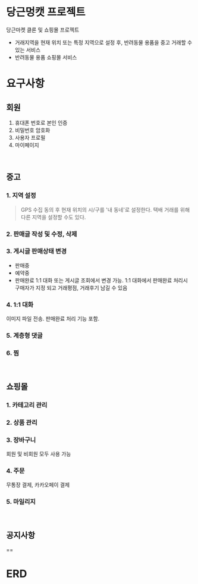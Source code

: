 # 당근멍캣 프로젝트

당근마켓 클론 및 쇼핑몰 프로젝트
- 거래지역을 현재 위치 또는 특정 지역으로 설정 후, 반려동물 용품을 중고 거래할 수 있는 서비스
- 반려동물 용품 쇼핑몰 서비스


# 요구사항

## 회원
1. 휴대폰 번호로 본인 인증
2. 비밀번호 암호화
3. 사용자 프로필
4. 마이페이지

<br>

## 중고

### 1. 지역 설정

>GPS 수집 동의 후 현재 위치의 시/구를 '내 동네'로 설정한다.
택배 거래를 위해 다른 지역을 설정할 수도 있다.
　

### 2. 판매글 작성 및 수정, 삭제

### 3. 게시글 판매상태 변경
- 판매중
- 예약중
- 판매완료
1:1 대화 또는 게시글 조회에서 변경 가능.
1:1 대화에서 판매완료 처리시 구매자가 지정 되고 거래평점, 거래후기 남길 수 있음


### 4. 1:1 대화

이미지 파일 전송. 판매완료 처리 기능 포함.


### 5. 계층형 댓글
### 6. 찜

<br>

## 쇼핑몰

### 1. 카테고리 관리

### 2. 상품 관리

### 3. 장바구니
회원 및 비회원 모두 사용 가능

### 4. 주문
무통장 결제, 카카오페이 결제

### 5. 마일리지

<br>

## 공지사항

==

# ERD
